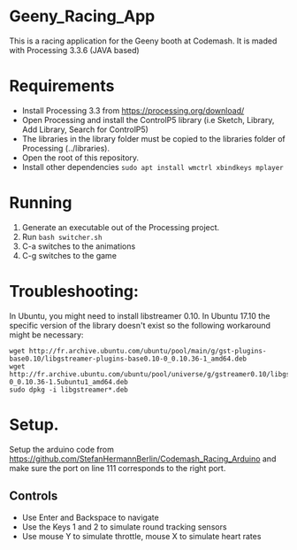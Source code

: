 # Geeny_Racing_App

This is a racing application for the Geeny booth at Codemash.
It is maded with Processing 3.3.6 (JAVA based)

# Requirements

* Install Processing 3.3 from https://processing.org/download/
* Open Processing and install the ControlP5 library (i.e Sketch, Library, Add
  Library, Search for ControlP5)
* The libraries in the library folder must be copied to the libraries folder of
  Processing (../libraries).
* Open the root of this repository.
* Install other dependencies `sudo apt install wmctrl xbindkeys mplayer`

# Running

1. Generate an executable out of the Processing project.
2. Run `bash switcher.sh`
3. C-a switches to the animations
4. C-g switches to the game

# Troubleshooting:

In Ubuntu, you might need to install libstreamer 0.10.
In Ubuntu 17.10 the specific version of the library doesn't exist so the following
workaround might be necessary:

```
wget http://fr.archive.ubuntu.com/ubuntu/pool/main/g/gst-plugins-base0.10/libgstreamer-plugins-base0.10-0_0.10.36-1_amd64.deb
wget http://fr.archive.ubuntu.com/ubuntu/pool/universe/g/gstreamer0.10/libgstreamer0.10-0_0.10.36-1.5ubuntu1_amd64.deb
sudo dpkg -i libgstreamer*.deb
```
# Setup.

Setup the arduino code from
https://github.com/StefanHermannBerlin/Codemash_Racing_Arduino
and make sure the port on line 111 corresponds to the right port.

Controls
----------------------
- Use Enter and Backspace to navigate
- Use the Keys 1 and 2 to simulate round tracking sensors
- Use mouse Y to simulate throttle, mouse X to simulate heart rates
